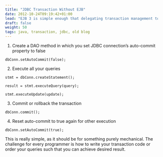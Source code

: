 ```yaml
---
title: "JDBC Transaction Without EJB"
date: 2012-10-24T09:19:42+01:00
lead: "EJB 3 is simple enough that delegating transaction management to it only cost little in creating and annotating an EJB business interface method. However, if you want to skip EJB altogether yet ensure all queries get executed inside a transaction, here’s a quick way"
draft: false
weight: 50
tags: java, transaction, jdbc, old blog
---
```



1. Create a DAO method in which you set JDBC connection’s auto-commit property to false

```
dbConn.setAutoCommit(false);
```


2. Execute all your queries

```
stmt = dbConn.createStatement();

result = stmt.executeQuery(query);

stmt.executeUpdate(update);
```

3. Commit or rollback the transaction

```
dbConn.commit();
```

4. Reset auto-commit to true again for other execution

```
dbConn.setAutoCommit(true);
```
 

This is really simple, as it should be for something purely mechanical. The challenge for every programmer is how to write your transaction code or order your queries such that you can achieve desired result.